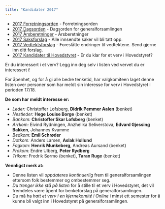 ```yaml
---
title: "Kandidater 2017"
---
```


* [2017 Forretningsorden](/generalforsamlinger/2017/forretningsorden) - Forretningsorden
* [2017 Dagsorden](/generalforsamlinger/2017/dagsorden) - Dagsorden for generalforsamlingen
* [2017 Årsberetninger](/generalforsamlinger/2017/aarsberetninger) - Årsberetninger
* [2017 Saksforslag](/generalforsamlinger/2017/saksforslag) - Alle innsendte saker vil bli tatt opp.
* [2017 Vedtektsforslag](/generalforsamlinger/2017/vedtekstforslag) - Foreslåtte endringer til vedtektene. Send gjerne inn ditt forslag.
* [2017 Kandidater til Hovedstyret](/generalforsamlinger/2017/valg) - Er du klar for et verv i Hovedstyret?

Er du interessert i et verv? Legg inn deg selv i listen ved vervet du er interessert i!

For åpenhet, og for å gi alle bedre tenketid, har valgkomiteen laget denne listen over personer som har meldt sin interesse for verv i Hovedstyret i perioden 17/18. 

**De som har meldt interesse er:**

* *Leder:* Christoffer Lofsberg, **Didrik Pemmer Aalen** (benket)
* *Nestleder:* **Hege Louise Borge** (benket)
* *Bankom:* **Christoffer Skar Lofsberg** (benket)
* *Arrkom:* Eivind Rydningen, Anzhelika Seliverstova, **Edvard Gjessing Bakken**, Johannes Kvamme  
* *Bedkom:* **Emil Schrøder**
* *Dotkom:* Anders Larsen, **Aslak Hollund**
* *Fagkom:* **Henrik Munkeberg**, Andreas Aursand (benket)
* *Prokom:* Endre Ulberg, **Peter Rydberg**
* *Trikom:* Fredrik Sørmo (benket), **Taran Ruge** (benket)

**Vennligst merk at:**

* Denne listen vil *oppdateres kontinuerlig* frem til generalforsamlingen ettersom folk bestemmer og ombestemmer seg.
* *Du trenger ikke stå på listen* for å stille til et verv i Hovedstyret, det vil fremdeles være åpent for benkeforslag på generalforsamlingen.
* Du må ha *hatt et verv i en kjernekomité i Online* i minst ett semester for å kunne bli valgt inn i Hovedstyret på generalforsamlingen.